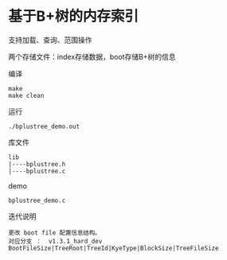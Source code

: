 # 基于B+树的内存索引

支持加载、查询、范围操作


两个存储文件：index存储数据，boot存储B+树的信息


编译

```
make
make clean
```

运行

```
./bplustree_demo.out
```

库文件

```
lib
|----bplustree.h
|----bplustree.c
```

demo

```
bplustree_demo.c
```

迭代说明

```
更改 boot file 配置信息结构。
对应分支 ：  v1.3.1_hard_dev
BootFileSize|TreeRoot|TreeId|KyeType|BlockSize|TreeFileSize
```